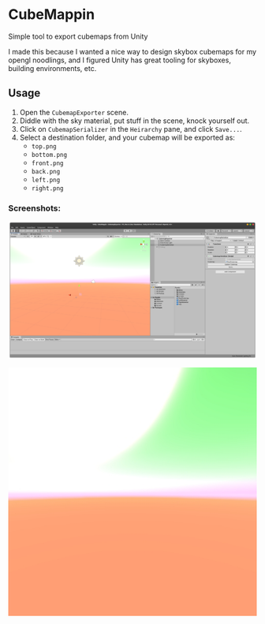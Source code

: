 # CubeMappin
Simple tool to export cubemaps from Unity

I made this because I wanted a nice way to design skybox cubemaps for my opengl noodlings, and I figured Unity has great tooling for skyboxes, building environments, etc.

## Usage

1) Open the `CubemapExporter` scene.
2) Diddle with the sky material, put stuff in the scene, knock yourself out.
3) Click on `CubemapSerializer` in the `Heirarchy` pane, and click `Save...`.
4) Select a destination folder, and your cubemap will be exported as:
    - `top.png`
    - `bottom.png`
    - `front.png`
    - `back.png`
    - `left.png`
    - `right.png`

### Screenshots:

![Image of Unity Editor](README_assets/unity.png)

![Sample of back.png](README_assets/back.jpg)